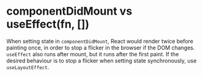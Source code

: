# componentDidMount vs useEffect(fn, [])

When setting state in `componentDidMount`, React would render twice before painting once, in order to stop a flicker in the browser if the DOM changes. `useEffect` also runs after mount, but it runs after the first paint. If the desired behaviour is to stop a flicker when setting state synchronously, use `useLayoutEffect`.
